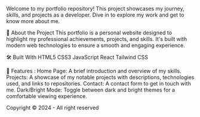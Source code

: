 
Welcome to my portfolio repository! This project showcases my journey, skills, and projects as a developer. Dive in to explore my work and get to know more about me.


🚀 About the Project
This portfolio is a personal website designed to highlight my professional achievements, projects, and skills. It's built with modern web technologies to ensure a smooth and engaging experience.

🛠️ Built With
 HTML5
 CSS3
 JavaScript
 React
 Tailwind CSS
 
 
🌟 Features :
Home Page: A brief introduction and overview of my skills.
Projects: A showcase of my notable projects with descriptions, technologies used, and links to repositories.
Contact: A contact form to get in touch with me.
Dark/Bright Mode: Toggle between dark and bright themes for a comfortable viewing experience.

Copyright © 2024 - All right reserved
